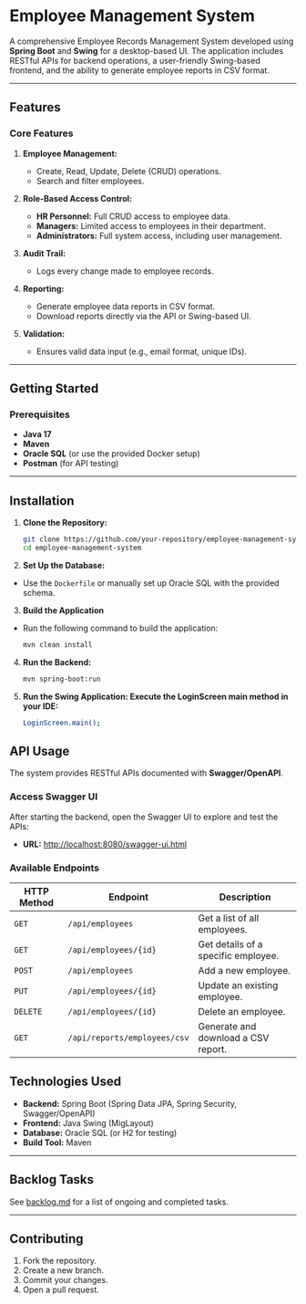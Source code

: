 # Employee Management System

A comprehensive Employee Records Management System developed using **Spring Boot** and **Swing** for a desktop-based UI. The application includes RESTful APIs for backend operations, a user-friendly Swing-based frontend, and the ability to generate employee reports in CSV format.

---

## Features

### Core Features
1. **Employee Management:**
   - Create, Read, Update, Delete (CRUD) operations.
   - Search and filter employees.

2. **Role-Based Access Control:**
   - **HR Personnel:** Full CRUD access to employee data.
   - **Managers:** Limited access to employees in their department.
   - **Administrators:** Full system access, including user management.

3. **Audit Trail:**
   - Logs every change made to employee records.

4. **Reporting:**
   - Generate employee data reports in CSV format.
   - Download reports directly via the API or Swing-based UI.

5. **Validation:**
   - Ensures valid data input (e.g., email format, unique IDs).

---

## Getting Started

### Prerequisites
- **Java 17**
- **Maven**
- **Oracle SQL** (or use the provided Docker setup)
- **Postman** (for API testing)

---

## Installation

1. **Clone the Repository:**
   ```bash
   git clone https://github.com/your-repository/employee-management-system.git
   cd employee-management-system

2.  **Set Up the Database:**
- Use the `Dockerfile` or manually set up Oracle SQL with the provided schema.

3. **Build the Application**
- Run the following command to build the application:
    ```bash
    mvn clean install

4. **Run the Backend:**
    ```bash
    mvn spring-boot:run

5. **Run the Swing Application: Execute the LoginScreen main method in your IDE:**
    ```bash
    LoginScreen.main();

## API Usage

The system provides RESTful APIs documented with **Swagger/OpenAPI**.

### Access Swagger UI

After starting the backend, open the Swagger UI to explore and test the APIs:

- **URL:** [http://localhost:8080/swagger-ui.html](http://localhost:8080/swagger-ui.html)

### Available Endpoints

| **HTTP Method** | **Endpoint**                          | **Description**                          |
|------------------|---------------------------------------|------------------------------------------|
| `GET`           | `/api/employees`                     | Get a list of all employees.             |
| `GET`           | `/api/employees/{id}`                | Get details of a specific employee.      |
| `POST`          | `/api/employees`                     | Add a new employee.                      |
| `PUT`           | `/api/employees/{id}`                | Update an existing employee.             |
| `DELETE`        | `/api/employees/{id}`                | Delete an employee.                      |
| `GET`           | `/api/reports/employees/csv`         | Generate and download a CSV report.      |

## Technologies Used

- **Backend:** Spring Boot (Spring Data JPA, Spring Security, Swagger/OpenAPI)
- **Frontend:** Java Swing (MigLayout)
- **Database:** Oracle SQL (or H2 for testing)
- **Build Tool:** Maven

---

## Backlog Tasks

See [backlog.md](backlog.md) for a list of ongoing and completed tasks.

---

## Contributing

1. Fork the repository.
2. Create a new branch.
3. Commit your changes.
4. Open a pull request.